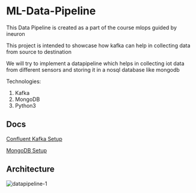 # ML-Data-Pipeline
This Data Pipeline is created as a part of the course mlops guided by ineuron

This project is intended to showcase how kafka can help in collecting data from source to destination 

We will try to implement a datapipeline which helps in collecting iot data from different sensors and storing it in a nosql database like mongodb  

Technologies:
1. Kafka
2. MongoDB
3. Python3

## Docs
 [Confluent Kafka Setup](docs/setup-confluent-kafka.md)
 
 [MongoDB Setup](docs/setup-atlas-mongodb.md)


## Architecture


![datapipeline-1](https://user-images.githubusercontent.com/45117258/196206289-809df16a-9c61-4652-89f7-61fae18fbeb3.png)

